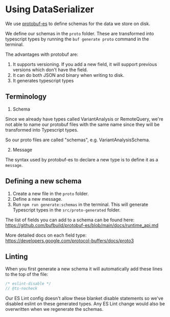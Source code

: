 # Using DataSerializer

We use [protobuf-es][1] to define schemas for the data we store on disk. 

We define our schemas in the `proto` folder. These are transformed into 
typescript types by running the `buf generate proto` command in the terminal.

The advantages with protobuf are:
1. It supports versioning. If you add a new field, it will support previous versions which don't have the field. 
2. It can do both JSON and binary when writing to disk.
3. It generates typescript types

## Terminology

1. Schema

Since we already have types called VariantAnalysis or RemoteQuery, we're not able to name our protobuf
files with the same name since they will be transformed into Typescript types. 

So our proto files are called "schemas", e.g. VariantAnalysisSchema. 

2. Message

The syntax used by protobuf-es to declare a new type is to define it as a `message`. 

## Defining a new schema

1. Create a new file in the `proto` folder.
2. Define a new message.
3. Run `npm run generate:schemas` in the terminal. This will generate Typescript types in the `src/proto-generated` 
folder.

The list of fields you can add to a schema can be found here:
https://github.com/bufbuild/protobuf-es/blob/main/docs/runtime_api.md

More detailed docs on each field type:
https://developers.google.com/protocol-buffers/docs/proto3

## Linting

When you first generate a new schema it will automatically add these lines to the top of the file:
```proto
/* eslint-disable */
// @ts-nocheck
```

Our ES Lint config doesn't allow these blanket disable statements so we've disabled eslint on these generated types.
Any ES Lint change would also be overwritten when we regenerate the schemas. 

[1]: https://buf.build/blog/protobuf-es-the-protocol-buffers-typescript-javascript-runtime-we-all-deserve
